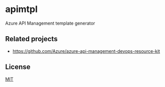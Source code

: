 # apimtpl

Azure API Management template generator

## Related projects

- https://github.com/Azure/azure-api-management-devops-resource-kit

## License

[MIT](LICENSE)

